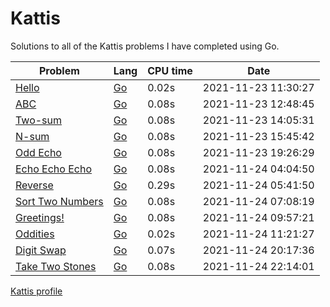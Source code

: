 # Kattis
Solutions to all of the Kattis problems I have completed using Go.

| Problem | Lang | CPU time | Date |
|---------|------|-----|------|
| [Hello](https://open.kattis.com/problems/hello) | [Go](Go/hello.go) | 0.02s | 2021-11-23 11:30:27 |
| [ABC](https://open.kattis.com/problems/abc) | [Go](Go/abc.go) | 0.08s | 2021-11-23 12:48:45 |
| [Two-sum](https://open.kattis.com/problems/twosum) | [Go](Go/twosum.go) | 0.08s | 2021-11-23 14:05:31 |
| [N-sum](https://open.kattis.com/problems/nsum)| [Go](Go/nsum.go) | 0.08s | 2021-11-23 15:45:42 |
| [Odd Echo](https://open.kattis.com/problems/oddecho) | [Go](Go/oddecho.go) | 0.08s | 2021-11-23 19:26:29 |
| [Echo Echo Echo](https://open.kattis.com/problems/echoechoecho) | [Go](Go/echoechoecho.go) | 0.08s | 2021-11-24 04:04:50 |
| [Reverse](https://open.kattis.com/problems/ofugsnuid) | [Go](Go/ofugsnuid.go) | 0.29s | 2021-11-24 05:41:50 |
| [Sort Two Numbers](https://open.kattis.com/problems/sorttwonumbers) | [Go](Go/sorttwonumbers.go) | 0.08s | 2021-11-24 07:08:19 |
| [Greetings!](https://open.kattis.com/problems/greetings2) | [Go](Go/greetings2.go) | 0.08s | 2021-11-24 09:57:21 |
| [Oddities](https://open.kattis.com/problems/oddities) | [Go](Go/oddities.go) | 0.02s | 2021-11-24 11:21:27 |
| [Digit Swap](https://open.kattis.com/problems/digitswap) | [Go](Go/digitswap.go) | 0.07s | 2021-11-24 20:17:36 |
| [Take Two Stones](https://open.kattis.com/problems/twostones) | [Go](Go/twostones.go) | 0.08s | 2021-11-24 22:14:01 |

[Kattis profile](https://open.kattis.com/users/ramon-rodrigues1)
